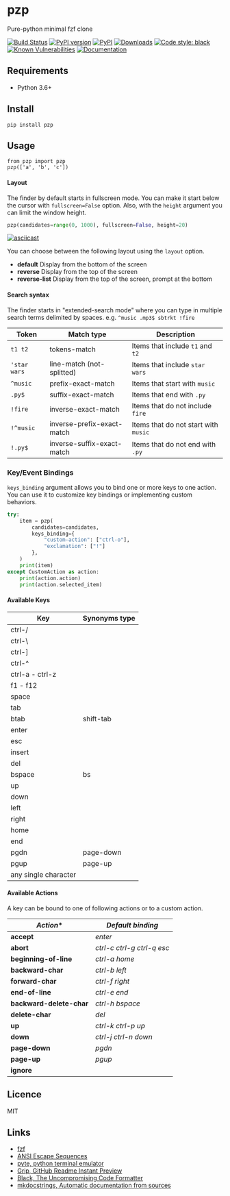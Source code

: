 pzp
==============

Pure-python minimal fzf clone

[![Build Status](https://github.com/andreax79/pzp/workflows/Tests/badge.svg)](https://github.com/andreax79/pzp/actions)
[![PyPI version](https://badge.fury.io/py/pzp.svg)](https://badge.fury.io/py/pzp)
[![PyPI](https://img.shields.io/pypi/pyversions/pzp.svg)](https://pypi.org/project/pzp)
[![Downloads](https://pepy.tech/badge/pzp/month)](https://pepy.tech/project/pzp)
[![Code style: black](https://img.shields.io/badge/code%20style-black-000000.svg)](https://github.com/psf/black)
[![Known Vulnerabilities](https://snyk-widget.herokuapp.com/badge/pip/pzp/badge.svg)](https://snyk.io/test/github/andreax79/pzp)
[![Documentation](https://readthedocs.org/projects/pzp/badge/?version=latest)](https://pzp.readthedocs.io/en/latest/)

Requirements
-----------
* Python 3.6+

Install
-------

```
pip install pzp
```

Usage
-----

```
from pzp import pzp
pzp(['a', 'b', 'c'])
```


#### Layout

The finder by default starts in fullscreen mode. You can make it start below the
cursor with `fullscreen=False` option.
Also, with the `height` argument you can limit the window height.

```python
pzp(candidates=range(0, 1000), fullscreen=False, height=20)
```

[![asciicast](https://asciinema.org/a/WtgiYfdtZjlShbeZaHuf5hWCZ.svg)](https://asciinema.org/a/WtgiYfdtZjlShbeZaHuf5hWCZ?autoplay=1)

You can choose between the following layout using the `layout` option.

* **default** Display from the bottom of the screen
* **reverse** Display from the top of the screen
* **reverse-list** Display from the top of the screen, prompt at the bottom

#### Search syntax

The finder starts in "extended-search mode" where you can type in multiple search
terms delimited by spaces. e.g. `^music .mp3$ sbtrkt !fire`

| Token        | Match type                 | Description                          |
| ------------ | -------------------------- | ------------------------------------ |
| `t1 t2`      | tokens-match               | Items that include `t1` and `t2`     |
| `'star wars` | line-match (not-splitted)  | Items that include `star wars`       |
| `^music`     | prefix-exact-match         | Items that start with `music`        |
| `.py$`       | suffix-exact-match         | Items that end with `.py`            |
| `!fire`      | inverse-exact-match        | Items that do not include `fire`     |
| `!^music`    | inverse-prefix-exact-match | Items that do not start with `music` |
| `!.py$`      | inverse-suffix-exact-match | Items that do not end with `.py`     |

### Key/Event Bindings

`keys_binding` argument allows you to bind one or more keys to one action.
You can use it to customize key bindings or implementing custom behaviors.

```python
try:
    item = pzp(
        candidates=candidates,
        keys_binding={
            "custom-action": ["ctrl-o"],
            "exclamation": ["!"]
        },
    )
    print(item)
except CustomAction as action:
    print(action.action)
    print(action.selected_item)
```

#### Available Keys

| Key                   | Synonyms type         |
| --------------------- | --------------------- |
| ctrl-/                |                       |
| ctrl-\                |                       |
| ctrl-]                |                       |
| ctrl-^                |                       |
| ctrl-a - ctrl-z       |                       |
| f1 - f12              |                       |
| space                 |                       |
| tab                   |                       |
| btab                  | shift-tab             |
| enter                 |                       |
| esc                   |                       |
| insert                |                       |
| del                   |                       |
| bspace                | bs                    |
| up                    |                       |
| down                  |                       |
| left                  |                       |
| right                 |                       |
| home                  |                       |
| end                   |                       |
| pgdn                  | page-down             |
| pgup                  | page-up               |
| any single character  |                       |

#### Available Actions

A key can be bound to one of following actions or to a custom action.

| *Action**                 | *Default binding*                     |
| ------------------------- | ------------------------------------- |
| **accept**                | *enter*                               |
| **abort**                 | *ctrl-c*  *ctrl-g*  *ctrl-q*  *esc*   |
| **beginning-of-line**     | *ctrl-a*  *home*                      |
| **backward-char**         | *ctrl-b* *left*                       |
| **forward-char**          | *ctrl-f*  *right*                     |
| **end-of-line**           | *ctrl-e*  *end*                       |
| **backward-delete-char**  | *ctrl-h*  *bspace*                    |
| **delete-char**           | *del*                                 |
| **up**                    | *ctrl-k*  *ctrl-p*  *up*              |
| **down**                  | *ctrl-j*  *ctrl-n*  *down*            |
| **page-down**             | *pgdn*                                |
| **page-up**               | *pgup*                                |
| **ignore**                |                                       |

Licence
-------
MIT

Links
-----

* [fzf](https://github.com/junegunn/fzf)
* [ANSI Escape Sequences](https://gist.github.com/fnky/458719343aabd01cfb17a3a4f7296797)
* [pyte, python terminal emulator](https://github.com/selectel/pyte)
* [Grip, GitHub Readme Instant Preview](https://github.com/joeyespo/grip)
* [Black, The Uncompromising Code Formatter](https://github.com/psf/black)
* [mkdocstrings, Automatic documentation from sources](https://github.com/mkdocstrings/mkdocstrings)
